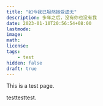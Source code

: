 ```yaml
---
title: "如今我已坦然接受虚无"
description: 多年之后，没有你也没有我
date: 2023-01-10T20:56:54+08:00
lastmode:
image: 
math: 
license: 
tags: 
    - test
hidden: false
draft: true
---
```

This is a test page.

testtesttest.